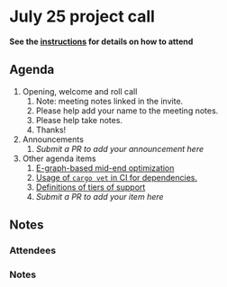 # July 25 project call

**See the [instructions](../README.md) for details on how to attend**

## Agenda
1. Opening, welcome and roll call
    1. Note: meeting notes linked in the invite.
    1. Please help add your name to the meeting notes.
    1. Please help take notes.
    1. Thanks!
1. Announcements
    1. _Submit a PR to add your announcement here_
1. Other agenda items
    1. [E-graph-based mid-end optimization](https://github.com/bytecodealliance/rfcs/pull/27)
    1. [Usage of `cargo vet` in CI for dependencies.](https://github.com/bytecodealliance/wasmtime/pull/4444)
    1. [Definitions of tiers of support](https://github.com/bytecodealliance/wasmtime/pull/4479)
    1. _Submit a PR to add your item here_

## Notes

### Attendees

### Notes
